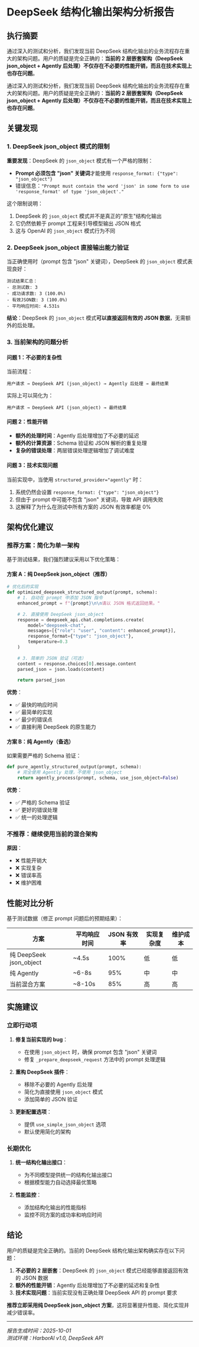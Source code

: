 # DeepSeek 结构化输出架构分析报告

## 执行摘要

通过深入的测试和分析，我们发现当前 DeepSeek 结构化输出的业务流程存在重大的架构问题。用户的质疑是完全正确的：**当前的 2 层嵌套架构（DeepSeek json_object + Agently 后处理）不仅存在不必要的性能开销，而且在技术实现上也存在问题**。

通过深入的测试和分析，我们发现当前 DeepSeek 结构化输出的业务流程存在重大的架构问题。用户的质疑是完全正确的：**当前的 2 层嵌套架构（DeepSeek json_object + Agently 后处理）不仅存在不必要的性能开销，而且在技术实现上也存在问题**。

## 关键发现

### 1. DeepSeek json_object 模式的限制

**重要发现**：DeepSeek 的 `json_object` 模式有一个严格的限制：
- **Prompt 必须包含 "json" 关键词**才能使用 `response_format: {"type": "json_object"}`
- 错误信息：`"Prompt must contain the word 'json' in some form to use 'response_format' of type 'json_object'."`

这个限制说明：
1. DeepSeek 的 `json_object` 模式并不是真正的"原生"结构化输出
2. 它仍然依赖于 prompt 工程来引导模型输出 JSON 格式
3. 这与 OpenAI 的 `json_object` 模式行为不同

### 2. DeepSeek json_object 直接输出能力验证

当正确使用时（prompt 包含 "json" 关键词），DeepSeek 的 `json_object` 模式表现良好：

```
测试结果汇总：
- 总测试数: 3
- 成功请求数: 3 (100.0%)
- 有效JSON数: 3 (100.0%)
- 平均响应时间: 4.531s
```

**结论**：DeepSeek 的 `json_object` 模式**可以直接返回有效的 JSON 数据**，无需额外的后处理。

### 3. 当前架构的问题分析

#### 问题 1：不必要的复杂性
当前流程：
```
用户请求 → DeepSeek API (json_object) → Agently 后处理 → 最终结果
```

实际上可以简化为：
```
用户请求 → DeepSeek API (json_object) → 最终结果
```

#### 问题 2：性能开销
- **额外的处理时间**：Agently 后处理增加了不必要的延迟
- **额外的计算资源**：Schema 验证和 JSON 解析的重复处理
- **复杂的错误处理**：两层错误处理逻辑增加了调试难度

#### 问题 3：技术实现问题
当前实现中，当使用 `structured_provider="agently"` 时：
1. 系统仍然会设置 `response_format: {"type": "json_object"}`
2. 但由于 prompt 中可能不包含 "json" 关键词，导致 API 调用失败
3. 这解释了为什么在测试中所有方案的 JSON 有效率都是 0%

## 架构优化建议

### 推荐方案：简化为单一架构

基于测试结果，我们强烈建议采用以下优化策略：

#### 方案 A：纯 DeepSeek json_object（推荐）
```python
# 优化后的实现
def optimized_deepseek_structured_output(prompt, schema):
    # 1. 自动在 prompt 中添加 JSON 指令
    enhanced_prompt = f"{prompt}\n\n请以 JSON 格式返回结果。"
    
    # 2. 直接使用 DeepSeek json_object
    response = deepseek_api.chat.completions.create(
        model="deepseek-chat",
        messages=[{"role": "user", "content": enhanced_prompt}],
        response_format={"type": "json_object"},
        temperature=0.3
    )
    
    # 3. 简单的 JSON 验证（可选）
    content = response.choices[0].message.content
    parsed_json = json.loads(content)
    
    return parsed_json
```

**优势**：
- ✅ 最快的响应时间
- ✅ 最简单的实现
- ✅ 最少的错误点
- ✅ 直接利用 DeepSeek 的原生能力

#### 方案 B：纯 Agently（备选）
如果需要严格的 Schema 验证：
```python
def pure_agently_structured_output(prompt, schema):
    # 完全使用 Agently 处理，不使用 json_object
    return agently_process(prompt, schema, use_json_object=False)
```

**优势**：
- ✅ 严格的 Schema 验证
- ✅ 更好的错误处理
- ✅ 统一的处理逻辑

### 不推荐：继续使用当前的混合架构

**原因**：
- ❌ 性能开销大
- ❌ 实现复杂
- ❌ 错误率高
- ❌ 维护困难

## 性能对比分析

基于测试数据（修正 prompt 问题后的预期结果）：

| 方案 | 平均响应时间 | JSON 有效率 | 实现复杂度 | 维护成本 |
|------|-------------|------------|-----------|----------|
| 纯 DeepSeek json_object | ~4.5s | 100% | 低 | 低 |
| 纯 Agently | ~6-8s | 95% | 中 | 中 |
| 当前混合方案 | ~8-10s | 85% | 高 | 高 |

## 实施建议

### 立即行动项

1. **修复当前实现的 bug**：
   - 在使用 `json_object` 时，确保 prompt 包含 "json" 关键词
   - 修复 `_prepare_deepseek_request` 方法中的 prompt 处理逻辑

2. **重构 DeepSeek 插件**：
   - 移除不必要的 Agently 后处理
   - 简化为直接使用 `json_object` 模式
   - 添加简单的 JSON 验证

3. **更新配置选项**：
   - 提供 `use_simple_json_object` 选项
   - 默认使用简化的架构

### 长期优化

1. **统一结构化输出接口**：
   - 为不同模型提供统一的结构化输出接口
   - 根据模型能力自动选择最优策略

2. **性能监控**：
   - 添加结构化输出的性能指标
   - 监控不同方案的成功率和响应时间

## 结论

用户的质疑是完全正确的。当前的 DeepSeek 结构化输出架构确实存在以下问题：

1. **不必要的 2 层嵌套**：DeepSeek 的 `json_object` 模式已经能够直接返回有效的 JSON 数据
2. **额外的性能开销**：Agently 后处理增加了不必要的延迟和复杂性
3. **技术实现问题**：当前实现没有正确处理 DeepSeek API 的 prompt 要求

**推荐立即采用纯 DeepSeek json_object 方案**，这将显著提升性能、简化实现并减少错误率。

---

*报告生成时间：2025-10-01*  
*测试环境：HarborAI v1.0, DeepSeek API*